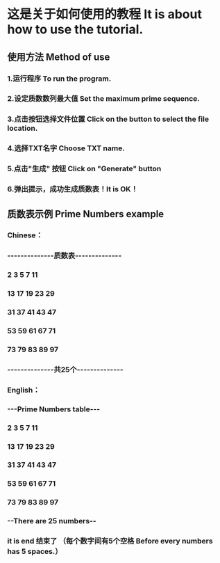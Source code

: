 # 这是关于如何使用的教程 It is about how to use the tutorial.
## 使用方法 Method of use
### 1.运行程序 To run the program.
### 2.设定质数数列最大值 Set the maximum prime sequence.
### 3.点击按钮选择文件位置 Click on the button to select the file location.
### 4.选择TXT名字 Choose TXT name.
### 5.点击"生成" 按钮 Click on "Generate" button
### 6.弹出提示，成功生成质数表！It is OK！
## 质数表示例 Prime Numbers example
### Chinese：
### --------------质数表--------------
### 2     3     5     7     11     
### 13     17     19     23     29     
### 31     37     41     43     47     
### 53     59     61     67     71     
### 73     79     83     89     97     

### --------------共25个--------------

### English：
### ---Prime Numbers table---
### 2     3     5     7     11     
### 13     17     19     23     29     
### 31     37     41     43     47     
### 53     59     61     67     71     
### 73     79     83     89     97     

### --There are 25 numbers--
### it is end 结束了 （每个数字间有5个空格  Before every numbers has 5 spaces.）

